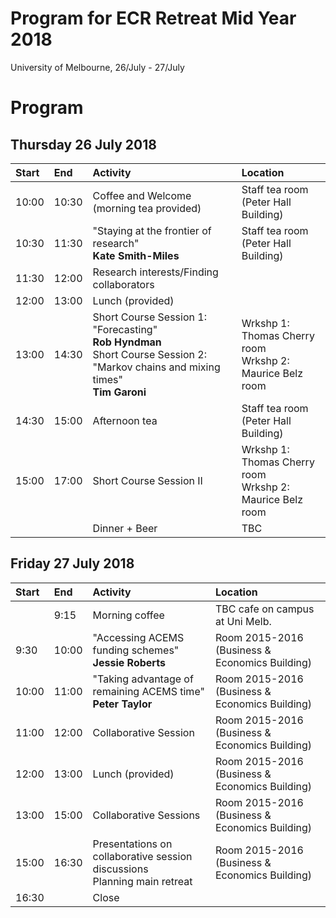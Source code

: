 # Program for ECR Retreat Mid Year 2018
University of Melbourne, 26/July - 27/July

# Program

## Thursday 26 July 2018 


| Start | End     | Activity    | Location|
| :---- | :------ | :------------------------------------------------------------------------- |:-------------|
| 10:00 | 10:30 |  Coffee and Welcome <br> (morning tea provided)| Staff tea room (Peter Hall Building)|
| 10:30 | 11:30 | "Staying at the frontier of research" <br> **Kate Smith-Miles** | Staff tea room (Peter Hall Building) |
| 11:30 | 12:00 | Research interests/Finding collaborators |
| 12:00 | 13:00 | Lunch (provided) |
| 13:00 | 14:30 | Short Course Session 1: "Forecasting" <br> **Rob Hyndman**  <br> Short Course Session 2: "Markov chains and mixing times" <br> **Tim Garoni**  | Wrkshp 1: Thomas Cherry room <br> Wrkshp 2: Maurice Belz room |
| 14:30 | 15:00 |  Afternoon tea | Staff tea room (Peter Hall Building) |
| 15:00 | 17:00 | Short Course Session II |Wrkshp 1: Thomas Cherry room <br> Wrkshp 2: Maurice Belz room|
|  |  | Dinner + Beer |TBC|

   
## Friday 27 July 2018

| Start | End     | Activity    |Location|
| :---- | :------ | :------------------------------------------------------------------------- |:------------|
|  | 9:15 | Morning coffee | TBC cafe on campus at Uni Melb.|
| 9:30 | 10:00 |"Accessing ACEMS funding schemes" <br> **Jessie Roberts**|Room 2015-2016 (Business & Economics Building)|
| 10:00 | 11:00 |"Taking advantage of remaining ACEMS time"  <br> **Peter Taylor**|Room 2015-2016 (Business & Economics Building)|
| 11:00 | 12:00 | Collaborative Session |Room 2015-2016 (Business & Economics Building)|
| 12:00 | 13:00 | Lunch (provided) |Room 2015-2016 (Business & Economics Building)|
| 13:00 | 15:00 | Collaborative Sessions |Room 2015-2016 (Business & Economics Building)|
| 15:00 | 16:30 | Presentations on collaborative session discussions <br> Planning main retreat | Room 2015-2016 (Business & Economics Building)|
| 16:30 |  | Close |
